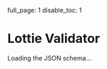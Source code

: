 full_page: 1
disable_toc: 1

# Lottie Validator

<script src="https://cdnjs.cloudflare.com/ajax/libs/ajv/8.16.0/ajv2020.min.js" integrity="sha512-OunSQfwE+NRzXE6jEJfFCyVkFQgMOk+oxD34iU8Xc21cUYfFH5TKBc7Z3RqKC4EW1tlllWIIOdq2Kf5F/5wKOw==" crossorigin="anonymous" referrerpolicy="no-referrer"></script>
<script src="/lottie-spec/static/js/validator.js"></script>

<style>
.hidden {
    display: none !important;
}
textarea {
    display: block;
    width: 100%;
    min-height: 500px;
}
#error-out td:first-child {
    font-family: monospace;
}
.tabs {
    display: flex;
    gap: 5px;
    padding: 0;
    margin: 0;
    list-style: none;
}
.tabs li {
    display: flex;
}
.tabs a {
    border-radius: 5px 5px 0 0;
    padding: 10px;
    text-decoration: none !important;
    background-color: #ccc;
}
.tabs a:not(.active) {
    cursor: pointer;
}
.tabs a.active, .tab-content {
    background-color: #eee;
}
.tab-content {
    padding: 1em;
}
.tab-content input:not([type="checkbox"]) {
    width: 100%;
}
.tab-content label {
    display: block;
}

.validate-button {
    margin: 1em auto 0;
    display: block;
}

#tab-content-upload {
    border: 1px solid black;
    margin: 20px auto;
    padding: 60px;
    box-sizing: border-box;
    text-align: center;
    border-radius: 5px;
    position: relative;
    background: #fff;
}

#tab-content-upload input {
    position: absolute;
    width: 100%;
    height: 100%;
    opacity: 0;
    left: 0px;
    top: 0px;
    cursor: pointer;
}

#error-out.hide-warning-property .warning-property,
#error-out.hide-warning-type .warning-type {
    display: none;
}

</style>

<div id="system-loading">
    Loading the JSON schema...
</div>
<div id="system-error" class="hidden">
    Could not load the JSON schema.
</div>
<div id="validator-container" class="hidden">
    <ul class="tabs">
        <li>
            <a class="active" id="tab-head-url" onclick="tab_click(this)">Validate by URL</a>
        </li>
        <li>
            <a id="tab-head-upload" onclick="tab_click(this)">Validate by File Upload</a>
        </li>
        <li>
            <a id="tab-head-text" onclick="tab_click(this)">Validate by Direct Input</a>
        </li>
        <li>
            <a id="tab-head-options" onclick="tab_click(this)">Options</a>
        </li>
    </ul>
    <div class="tab-content">
        <div id="tab-content">
            <div id="tab-content-url">
                <input id="input-url" type="url" placeholder="Lottie URL" />
                <button class="validate-button" onclick="validate_string(document.getElementById('input-text').value)">Validate</button>
            </div>
            <div id="tab-content-upload" class="hidden">
                <p>Drop a JSON file or click to browse</p>
                <input id="input-file" type="file" accept="application/json" onchange="on_file_input(event)" />
            </div>
            <div id="tab-content-text" class="hidden">
                <textarea id="input-text"></textarea>
                <button class="validate-button" onclick="validate_string(document.getElementById('input-text').value)">Validate</button>
            </div>
            <div id="tab-content-options" class="hidden">
                <label><input type="checkbox" id="check-warning-type" onchange="update_filters()" checked="checked"> Warn about unknown object types</input></label>
                <label><input type="checkbox" id="check-warning-property" onchange="update_filters()" checked="checked"> Warn about unknown properties</input></label>
            </div>
        </div>
    </div>
</div>
<table id="error-out" class="hidden">
    <thead>
        <tr>
            <th>Path</th>
            <th>Severity</th>
            <th>Message</th>
            <th>Docs</th>
        </tr>
    </thead>
    <tbody></tbody>
</table>

<script>

function show_element(element)
{
    element.classList.remove("hidden")
}

function hide_element(element)
{
    element.classList.add("hidden")
}

function on_load_error(err)
{
    hide_element(document.getElementById("system-loading"));
    show_element(document.getElementById("system-error"));
    console.error(err);
}

function on_load_ok(schema_obj)
{
    validator = new Validator(ajv2020.Ajv2020, schema_obj);
    hide_element(document.getElementById("system-loading"));
    show_element(document.getElementById("validator-container"));
}

function show_errors(errors)
{
    var container = document.getElementById("error-out");
    container.classList.remove("table-striped");
    if ( errors.length == 0 )
    {
        hide_element(container);
        return;
    }

    show_element(container);
    var body = container.querySelector("tbody");
    body.innerHTML = "";
    for ( let error of errors )
    {
        let tr = body.appendChild(document.createElement("tr"));
        tr.classList.add(error.type == "error" ? "danger" : error.type);
        if ( error.type == "warning" )
            tr.classList.add("warning-" + error.warning);
        tr.appendChild(document.createElement("td")).appendChild(document.createTextNode(error.path ?? ""));
        tr.appendChild(document.createElement("td")).appendChild(document.createTextNode(error.type));
        tr.appendChild(document.createElement("td")).appendChild(document.createTextNode(error.message));
        let td = tr.appendChild(document.createElement("td"));
        if ( error.docs )
        {
            let link = td.appendChild(document.createElement("a"));
            link.setAttribute("href", error.docs);
            link.appendChild(document.createTextNode(error.name));
        }
    }
}

function validate_string(value)
{
    var errors = validator.validate(value);
    if ( errors.length == 0 )
        errors = [{
            type: "success",
            message: "Validation successful with no warnings"
        }];
    show_errors(errors);
}

function on_file_input(ev)
{
    const files = ev.target.files;
    if ( files.length > 0 )
    {
        show_errors([]);
        validate_file(files[0]);
    }
    else
    {
        show_errors([{
            "type": "error",
            "message": "No file selected"
        }]);
    }
}

function validate_file(file)
{
    const reader = new FileReader();
    reader.onload = function (e) {
        validate_string(e.target.result);
    };
    reader.onerror = e => show_errors([{
        "type": "error",
        "message": "Could not load file"
    }])
    reader.readAsText(file);
}

function validate_url(url)
{
    fetch(url).then(r => r.text()).then(validate_string).catch(e => show_errors([{
        type: "error",
        message: "Failed to load from URL",
    }]));
}

function initialize()
{
    fetch("/lottie-spec/lottie.schema.json").then(response => {
        if ( !response.ok )
            throw new Error("Request failed");
        return response.json();
    }).then(json => on_load_ok(json)).catch(e => on_load_error(e));
    update_filters();
}

function tab_click(tab)
{
    let id = tab.id.replace("head", "content");
    document.querySelectorAll("#tab-content > div").forEach(element => {
        if ( element.id == id )
            show_element(element);
        else
            hide_element(element);
    });
    document.querySelectorAll(".tabs a").forEach(element => {
        if ( element !== tab )
            element.classList.remove("active");
        else
            element.classList.add("active");
    })
}

function update_filters()
{
    let container = document.getElementById("error-out");
    for ( let type of ["property", "type"] )
    {
        if ( document.getElementById("check-warning-" + type).checked )
            container.classList.remove("hide-warning-" + type)
        else
            container.classList.add("hide-warning-" + type)
    }
}


var validator;
initialize();

</script>
